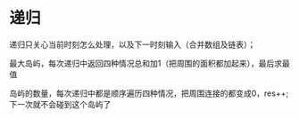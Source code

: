 # 递归

递归只关心当前时刻怎么处理，以及下一时刻输入（合并数组及链表）；

最大岛屿，每次递归中返回四种情况总和加1（把周围的面积都加起来），最后求最值

岛屿的数量，每次递归中都是顺序遍历四种情况，把周围连接的都变成0，res++;下一次就不会碰到这个岛屿了
